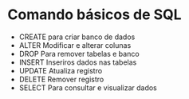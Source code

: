 # Comando básicos de SQL
- CREATE para criar banco de dados
- ALTER Modificar e alterar colunas
- DROP Para remover tabelas e banco
- INSERT Inseriros dados nas tabelas
- UPDATE Atualiza registro
- DELETE Remover registro
- SELECT Para consultar e visualizar dados

